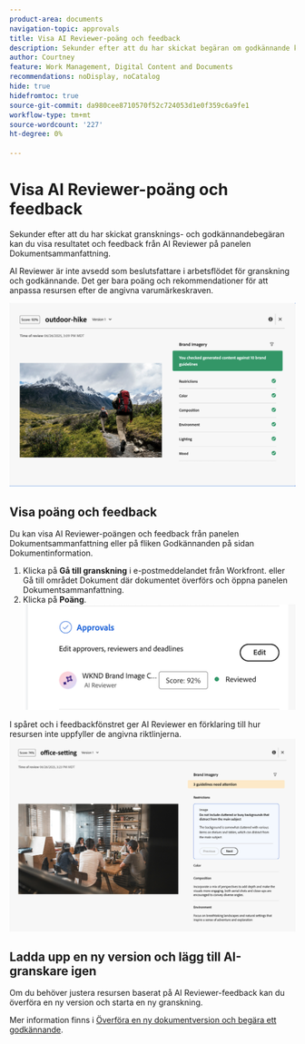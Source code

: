 ```yaml
---
product-area: documents
navigation-topic: approvals
title: Visa AI Reviewer-poäng och feedback
description: Sekunder efter att du har skickat begäran om godkännande kan du visa poängen och feedback från AI Reviewer på panelen Dokumentsammanfattning.
author: Courtney
feature: Work Management, Digital Content and Documents
recommendations: noDisplay, noCatalog
hide: true
hidefromtoc: true
source-git-commit: da980cee8710570f52c724053d1e0f359c6a9fe1
workflow-type: tm+mt
source-wordcount: '227'
ht-degree: 0%

---
```



# Visa AI Reviewer-poäng och feedback

Sekunder efter att du har skickat gransknings- och godkännandebegäran kan du visa resultatet och feedback från AI Reviewer på panelen Dokumentsammanfattning.

AI Reviewer är inte avsedd som beslutsfattare i arbetsflödet för granskning och godkännande. Det ger bara poäng och rekommendationer för att anpassa resursen efter de angivna varumärkeskraven.

![AI-granskares feedback](assets/ai-reviewer-feedback.png)

## Visa poäng och feedback

Du kan visa AI Reviewer-poängen och feedback från panelen Dokumentsammanfattning eller på fliken Godkännanden på sidan Dokumentinformation.

1. Klicka på **Gå till granskning** i e-postmeddelandet från Workfront.
eller
Gå till området Dokument där dokumentet överförs och öppna panelen Dokumentsammanfattning.
1. Klicka på **Poäng**.
   ![visa dokumentpoäng](assets/view-score.png)

I spåret och i feedbackfönstret ger AI Reviewer en förklaring till hur resursen inte uppfyller de angivna riktlinjerna.
![AI-granskarens feedback behöver åtgärdas](assets/ai-reviewer-needs-attention.png)

## Ladda upp en ny version och lägg till AI-granskare igen

Om du behöver justera resursen baserat på AI Reviewer-feedback kan du överföra en ny version och starta en ny granskning.

Mer information finns i [Överföra en ny dokumentversion och begära ett godkännande](/help/quicksilver/review-and-approve-work/document-reviews-and-approvals/manage-document-approvals/upload-new-doc-version.md).